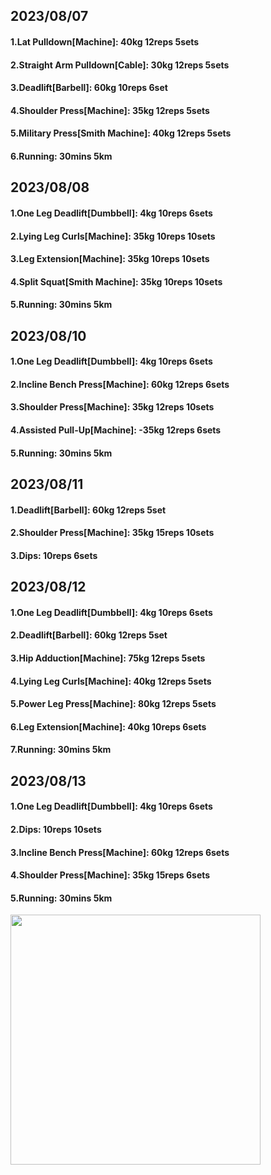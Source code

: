 ## 2023/08/07
#### 1.Lat Pulldown\[Machine\]: 40kg 12reps 5sets
#### 2.Straight Arm Pulldown\[Cable\]: 30kg 12reps 5sets
#### 3.Deadlift\[Barbell\]: 60kg 10reps 6set
#### 4.Shoulder Press\[Machine\]: 35kg 12reps 5sets
#### 5.Military Press\[Smith Machine\]: 40kg 12reps 5sets
#### 6.Running: 30mins 5km

## 2023/08/08
#### 1.One Leg Deadlift\[Dumbbell\]: 4kg 10reps 6sets
#### 2.Lying Leg Curls\[Machine\]: 35kg 10reps 10sets
#### 3.Leg Extension\[Machine\]: 35kg 10reps 10sets
#### 4.Split Squat\[Smith Machine\]: 35kg 10reps 10sets
#### 5.Running: 30mins 5km

## 2023/08/10
#### 1.One Leg Deadlift\[Dumbbell\]: 4kg 10reps 6sets
#### 2.Incline Bench Press\[Machine\]: 60kg 12reps 6sets
#### 3.Shoulder Press\[Machine\]: 35kg 12reps 10sets
#### 4.Assisted Pull-Up\[Machine\]: -35kg 12reps 6sets
#### 5.Running: 30mins 5km

## 2023/08/11
#### 1.Deadlift\[Barbell\]: 60kg 12reps 5set
#### 2.Shoulder Press\[Machine\]: 35kg 15reps 10sets
#### 3.Dips: 10reps 6sets

## 2023/08/12
#### 1.One Leg Deadlift\[Dumbbell\]: 4kg 10reps 6sets
#### 2.Deadlift\[Barbell\]: 60kg 12reps 5set
#### 3.Hip Adduction\[Machine\]: 75kg 12reps 5sets
#### 4.Lying Leg Curls\[Machine\]: 40kg 12reps 5sets
#### 5.Power Leg Press\[Machine\]: 80kg 12reps 5sets
#### 6.Leg Extension\[Machine\]: 40kg 10reps 6sets
#### 7.Running: 30mins 5km

## 2023/08/13
#### 1.One Leg Deadlift\[Dumbbell\]: 4kg 10reps 6sets
#### 2.Dips: 10reps 10sets
#### 3.Incline Bench Press\[Machine\]: 60kg 12reps 6sets
#### 4.Shoulder Press\[Machine\]: 35kg 15reps 6sets
#### 5.Running: 30mins 5km

<img src='../_resources/__099.png' width='400px' />
